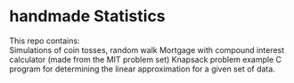 # handmade Statistics
This repo contains: <br />
Simulations of coin tosses, random walk
Mortgage with compound interest calculator (made from the MIT problem set)
Knapsack problem example
C program for determining the linear approximation for a given set of data.
